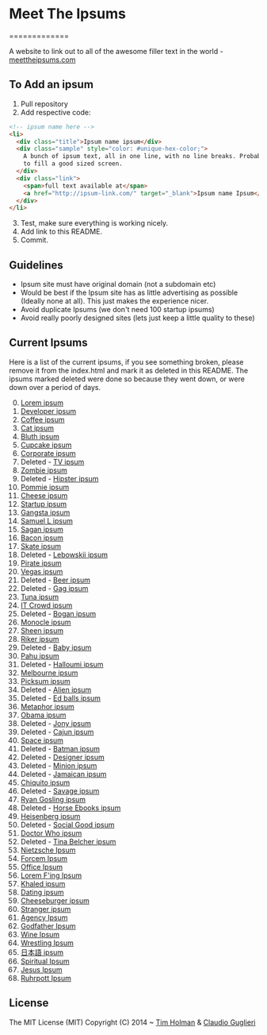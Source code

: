 # Meet The Ipsums

=============

A website to link out to all of the awesome filler text in the world - [meettheipsums.com](http://meettheipsums.com)

## To Add an ipsum

1. Pull repository
2. Add respective code:

```html
<!-- ipsum name here -->
<li>
  <div class="title">Ipsum name ipsum</div>
  <div class="sample" style="color: #unique-hex-color;">
    A bunch of ipsum text, all in one line, with no line breaks. Probably enouch
    to fill a good sized screen.
  </div>
  <div class="link">
    <span>full text available at</span>
    <a href="http://ipsum-link.com/" target="_blank">Ipsum name Ipsum</a>
  </div>
</li>
```

3. Test, make sure everything is working nicely.
4. Add link to this README.
5. Commit.

## Guidelines

- Ipsum site must have original domain (not a subdomain etc)
- Would be best if the Ipsum site has as little advertising as possible (Ideally none at all). This just makes the experience nicer.
- Avoid duplicate Ipsums (we don't need 100 startup ipsums)
- Avoid really poorly designed sites (lets just keep a little quality to these)

## Current Ipsums

Here is a list of the current ipsums, if you see something broken, please remove it from the index.html and mark it as deleted in this README. The ipsums marked deleted were done so because they went down, or were down over a period of days.

0. [Lorem ipsum](https://loremipsum.io/)
1. [Developer ipsum](https://developer-ipsum.netlify.app/)
2. [Coffee ipsum](http://coffeeipsum.com/)
3. [Cat ipsum](http://www.catipsum.com/)
4. [Bluth ipsum](http://bluthipsum.com/)
5. [Cupcake ipsum](http://www.cupcakeipsum.com/)
6. [Corporate ipsum](http://www.cipsum.com/)
7. Deleted - [TV ipsum](http://tvipsum.com/?paragraphs=5)
8. [Zombie ipsum](http://www.zombieipsum.com/)
9. Deleted - [Hipster ipsum](http://hipsteripsum.me/?paras=4&type=hipster-centric)
10. [Pommie ipsum](http://www.pommyipsum.com/)
11. [Cheese ipsum](http://www.cheeseipsum.co.uk/)
12. [Startup ipsum](http://startupsum.com)
13. [Gangsta ipsum](http://lorizzle.nl/?feed=1)
14. [Samuel L ipsum](http://slipsum.com/)
15. [Sagan ipsum](http://saganipsum.com/)
16. [Bacon ipsum](http://baconipsum.com/?paras=5&type=all-meat)
17. [Skate ipsum](http://skateipsum.com/)
18. Deleted - [Lebowskii ipsum](http://www.lebowskiipsum.com/)
19. [Pirate ipsum](http://pirateipsum.me/)
20. [Vegas ipsum](http://vegasipsum.com/)
21. Deleted - [Beer ipsum](http://beeripsum.com/)
22. Deleted - [Gag ipsum](http://gagipsum.com/)
23. [Tuna ipsum](http://tunaipsum.com/)
24. [IT Crowd ipsum](http://itcrowdipsum.com/)
25. Deleted - [Bogan ipsum](http://www.boganipsum.com/)
26. [Monocle ipsum](http://www.monocleipsum.com/)
27. [Sheen ipsum](http://vaticanassass.in/)
28. [Riker ipsum](http://www.rikeripsum.com/)
29. Deleted - [Baby ipsum](http://www.babyipsum.com/)
30. [Pahu ipsum](http://www.pahu.maori.nz/)
31. Deleted - [Halloumi ipsum](http://halloumipsum.com/)
32. [Melbourne ipsum](http://www.melbourneipsum.com.au/)
33. [Picksum ipsum](http://www.picksumipsum.co.uk/)
34. Deleted - [Alien ipsum](http://ancientalienipsum.com/)
35. Deleted - [Ed balls ipsum](http://edballsipsum.com/)
36. [Metaphor ipsum](http://metaphorpsum.com/)
37. [Obama ipsum](http://obamaipsum.com/)
38. Deleted - [Jony ipsum](http://jonyipsum.com/)
39. Deleted - [Cajun ipsum](http://cajunipsum.com/)
40. [Space ipsum](http://spaceipsum.com/)
41. Deleted - [Batman ipsum](http://batman-ipsum.com/)
42. Deleted - [Designer ipsum](http://www.designeripsum.com/)
43. Deleted - [Minion ipsum](http://www.minionsipsum.com/)
44. Deleted - [Jamaican ipsum](http://jamaicanipsum.com/)
45. [Chiquito ipsum](http://www.chiquitoipsum.com/)
46. Deleted - [Savage ipsum](http://www.savageipsum.com/)
47. [Ryan Gosling ipsum](http://www.rygo-ipsum.com/)
48. Deleted - [Horse Ebooks ipsum](http://horseebooksipsum.com/)
49. [Heisenberg ipsum](http://heisenbergipsum.com/)
50. Deleted - [Social Good ipsum](http://socialgoodipsum.com/)
51. [Doctor Who ipsum](http://doctoripsum.com)
52. Deleted - [Tina Belcher ipsum](http://tinaipsum.rocks/)
53. [Nietzsche Ipsum](http://nietzsche-ipsum.com/)
54. [Forcem Ipsum](http://forcemipsum.com/)
55. [Office Ipsum](http://officeipsum.com/)
56. [Lorem F'ing Ipsum](http://loremfuckingipsum.com/)
57. [Khaled ipsum](http://khaledipsum.com/)
58. [Dating ipsum](http://laurenhallden.com/datingipsum/)
59. [Cheeseburger ipsum](http://cheeseburgeripsum.com/)
60. [Stranger ipsum](http://stranger-ipsum.robertcooper.me/)
61. [Agency Ipsum](http://ipsum.agency/)
62. [Godfather Ipsum](https://godfatheripsum.github.io/)
63. [Wine Ipsum](https://www.wineipsum.com/)
64. [Wrestling Ipsum](http://www.wrestlingipsum.com/)
65. [日本語 ipsum](https://nihongoipsum.com/)
66. [Spiritual Ipsum](http://spiritualipsum.com/)
67. [Jesus Ipsum](http://jesusipsum.com/)
68. [Ruhrpott Ipsum](https://ruhrpott-ipsum.de/)

## License

The MIT License (MIT)
Copyright (C) 2014 ~ [Tim Holman](http://tholman.com) & [Claudio Guglieri](http://whydontwetry.com)
